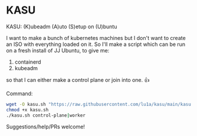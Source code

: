 # KASU
KASU: (K)ubeadm (A)uto (S)etup on (U)buntu

I want to make a bunch of kubernetes machines but I don't want to create an ISO with everything loaded on it.
So I'll make a script which can be run on a fresh install of JJ Ubuntu, to give me:
1. containerd
2. kubeadm

so that I can either make a control plane or join into one. 👍

Command:
```bash
wget -O kasu.sh "https://raw.githubusercontent.com/lu1a/kasu/main/kasu.sh"
chmod +x kasu.sh
./kasu.sh control-plane|worker
```

Suggestions/help/PRs welcome!
